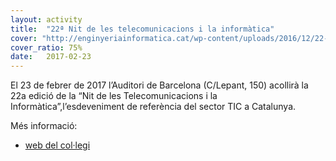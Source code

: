 ```yaml
---
layout: activity
title:  "22ª Nit de les telecomunicacions i la informàtica"
cover: "http://enginyeriainformatica.cat/wp-content/uploads/2016/12/22-nit-telecos-i-informatics-BASIC.jpg"
cover_ratio: 75%
date:   2017-02-23
---
```


El 23 de febrer de 2017 l’Auditori de Barcelona (C/Lepant, 150) acollirà la 22a edició de la “Nit de les Telecomunicacions i la Informàtica”,l’esdeveniment de referència del sector TIC a Catalunya.

Més informació:

- [web del col·legi](http://enginyeriainformatica.cat/?p=19899)
